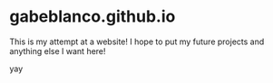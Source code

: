 # gabeblanco.github.io

This is my attempt at a website! I hope to put my future projects and anything else I want here!

yay
